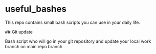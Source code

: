 # useful_bashes

This repo contains small bash scripts you can use in your daily life. 

## Git update 

Bash script who will go in your git repository and update your local work branch on main repo branch.
